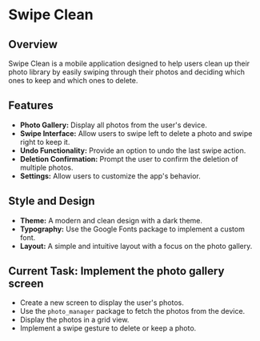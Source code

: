 # Swipe Clean

## Overview

Swipe Clean is a mobile application designed to help users clean up their photo library by easily swiping through their photos and deciding which ones to keep and which ones to delete.

## Features

*   **Photo Gallery:** Display all photos from the user's device.
*   **Swipe Interface:** Allow users to swipe left to delete a photo and swipe right to keep it.
*   **Undo Functionality:** Provide an option to undo the last swipe action.
*   **Deletion Confirmation:** Prompt the user to confirm the deletion of multiple photos.
*   **Settings:** Allow users to customize the app's behavior.

## Style and Design

*   **Theme:** A modern and clean design with a dark theme.
*   **Typography:** Use the Google Fonts package to implement a custom font.
*   **Layout:** A simple and intuitive layout with a focus on the photo gallery.

## Current Task: Implement the photo gallery screen

*   Create a new screen to display the user's photos.
*   Use the `photo_manager` package to fetch the photos from the device.
*   Display the photos in a grid view.
*   Implement a swipe gesture to delete or keep a photo.
